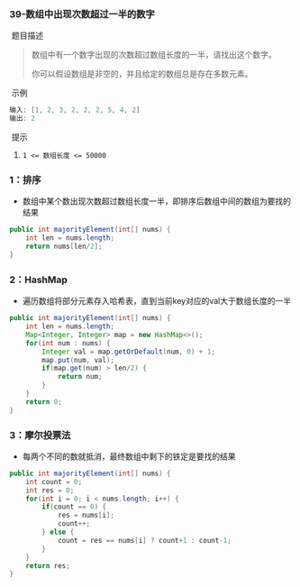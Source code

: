 ### 39-数组中出现次数超过一半的数字

​	题目描述

> 数组中有一个数字出现的次数超过数组长度的一半，请找出这个数字。
>
> 你可以假设数组是非空的，并且给定的数组总是存在多数元素。

​	示例

```java
输入: [1, 2, 3, 2, 2, 2, 5, 4, 2]
输出: 2
```

​	提示

1. `1 <= 数组长度 <= 50000`

### 1：排序

- 数组中某个数出现次数超过数组长度一半，即排序后数组中间的数组为要找的结果

```java
public int majorityElement(int[] nums) {
    int len = nums.length;
    return nums[len/2];
}
```

### 2：HashMap

- 遍历数组将部分元素存入哈希表，直到当前key对应的val大于数组长度的一半

```java
public int majorityElement(int[] nums) {
    int len = nums.length;
    Map<Integer, Integer> map = new HashMap<>();
    for(int num : nums) {
        Integer val = map.getOrDefault(num, 0) + 1;
        map.put(num, val);
        if(map.get(num) > len/2) {
            return num;
        }
    }
    return 0;
}
```

### 3：摩尔投票法

- 每两个不同的数就抵消，最终数组中剩下的铁定是要找的结果

```java
public int majorityElement(int[] nums) {
    int count = 0;
    int res = 0;
    for(int i = 0; i < nums.length; i++) {
        if(count == 0) {
            res = nums[i];
            count++;
        } else {
            count = res == nums[i] ? count+1 : count-1;
        }
    }
    return res;
}
```

